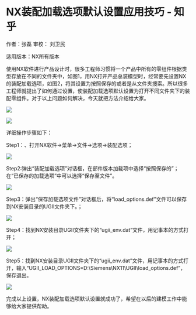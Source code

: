 # NX装配加载选项默认设置应用技巧 - 知乎
作者：张磊 审校： 刘卫民

适用版本：NX所有版本

使用NX软件进行产品设计时，很多工程师习惯将一个产品中所有的零组件根据类型存放在不同的文件夹中，如图1，用NX打开产品总装模型时，经常要先设置NX的装配加载选项，如图2，将其设置为按照保存的或者是从文件夹搜索。所以很多工程师就提出了如何通过设置，使装配加载选项默认设置为打开不同文件夹下的装配零组件。对于以上问题如何解决，今天就把方法介绍给大家。

![](https://pic1.zhimg.com/v2-41ae1cbae62b8e65721ef9f76cdf4694_b.jpg)

![](https://pic4.zhimg.com/v2-73a6edc215993938b47c9130a7cdec7b_b.jpg)

详细操作步骤如下：

Step1：、打开NX软件→菜单→文件→选项→装配选项；

![](https://pic3.zhimg.com/v2-af68217b84a05e7d87274877cc31b28e_b.jpg)

Step2:弹出“装配加载选项”对话框，在部件版本加载项中选择“按照保存的”；在“已保存的加载选项”中可以选择“保存至文件”。

![](https://pic2.zhimg.com/v2-838b52921752e7baabf7636155e6847d_b.jpg)

Step3：弹出“保存加载选项文件”对话框后，将“load\_options.def”文件可以保存到NX安装目录的UGII文件夹下。；

![](https://pic3.zhimg.com/v2-e8c40f0b13950efeae834ff6a21c9a4e_b.jpg)

Step4：找到NX安装目录UGII文件夹下的“ugii\_env.dat”文件，用记事本的方式打开；

![](https://pic2.zhimg.com/v2-320b9520e5ab0a1d8abd1a75175cb5b5_b.jpg)

Step5：找到NX安装目录UGII文件夹下的“ugii\_env.dat”文件，用记事本的方式打开，输入“UGII\_LOAD\_OPTIONS=D:\\Siemens\\NX11\\UGII\\load\_options.def”，保存退出。

![](https://pic3.zhimg.com/v2-9b362f851f5423ced539bb5aca085466_b.jpg)

完成以上设置，NX装配加载选项默认设置就成功了，希望在以后的建模工作中能够给大家提供帮助。
